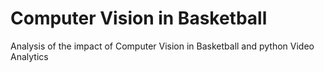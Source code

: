 # Computer Vision in Basketball
 Analysis of the impact of Computer Vision in Basketball and python Video Analytics
